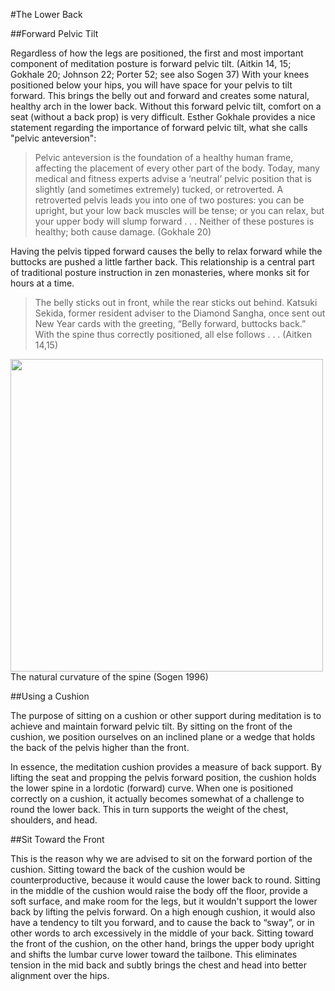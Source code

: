 #The Lower Back

##Forward Pelvic Tilt

Regardless of how the legs are positioned, the first and most important component of meditation posture is forward pelvic tilt. (Aitkin 14, 15; Gokhale 20; Johnson 22; Porter 52; see also Sogen 37) With your knees positioned below your hips, you will have space for your pelvis to tilt forward. This brings the belly out and forward and creates some natural, healthy arch in the lower back. Without this forward pelvic tilt, comfort on a seat (without a back prop) is very difficult. Esther Gokhale provides a nice statement regarding the importance of forward pelvic tilt, what she calls "pelvic anteversion":

>Pelvic anteversion is the foundation of a healthy human frame, affecting the placement of every other part of the body. Today, many medical and fitness experts advise a ‘neutral’ pelvic position that is slightly (and sometimes extremely) tucked, or retroverted. A retroverted pelvis leads you into one of two postures: you can be upright, but your low back muscles will be tense; or you can relax, but your upper body will slump forward . . . Neither of these postures is healthy; both cause damage. (Gokhale 20)

Having the pelvis tipped forward causes the belly to relax forward while the buttocks are pushed a little farther back. This relationship is a central part of traditional posture instruction in zen monasteries, where monks sit for  hours at a time.

>The belly sticks out in front, while the rear sticks out behind. Katsuki Sekida, former resident adviser to the Diamond Sangha, once sent out New Year cards with the greeting, “Belly forward, buttocks back.” With the spine thus correctly positioned, all else follows . . . (Aitken 14,15)

<div class="center-image"><img src="/images/diagram.jpg" class="page-standard img-responsive" style="width: 500px;"></div>
<div class="caption">The natural curvature of the spine (Sogen 1996)</div>

##Using a Cushion

The purpose of sitting on a cushion or other support during meditation is to achieve and maintain forward pelvic tilt. By sitting on the front of the cushion, we position ourselves on an inclined plane or a wedge that holds the back of the pelvis higher than the front.

In essence, the meditation cushion provides a measure of back support. By lifting the seat and propping the pelvis forward position, the cushion holds the lower spine in a lordotic (forward) curve. When one is positioned correctly on a cushion, it actually becomes somewhat of a challenge to round the lower back. This in turn supports the weight of the chest, shoulders, and head.

##Sit Toward the Front

This is the reason why we are advised to sit on the forward portion of the cushion. Sitting toward the back of the cushion would be counterproductive, because it would cause the lower back to round. Sitting in the middle of the cushion would raise the body off the floor, provide a soft surface, and make room for the legs, but it wouldn't support the lower back by lifting the pelvis forward. On a high enough cushion, it would also have a tendency to tilt you forward, and to cause the back to “sway”, or in other words to arch excessively in the middle of your back. Sitting toward the front of the cushion, on the other hand, brings the upper body upright and shifts the lumbar curve lower toward the tailbone. This eliminates tension in the mid back and subtly brings the chest and head into better alignment over the hips. 

